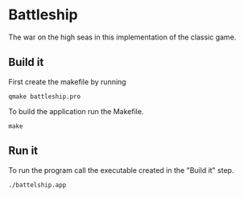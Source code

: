 # Battleship
The war on the high seas in this implementation of the classic game.


## Build it
First create the makefile by running

```
qmake battleship.pro
```

To build the application run the Makefile.

```
make
```


## Run it
To run the program call the executable created in the "Build it" step.

```
./battelship.app
```
